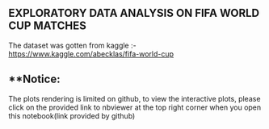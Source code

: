 ## EXPLORATORY DATA ANALYSIS ON FIFA WORLD CUP MATCHES
 The dataset was gotten from kaggle :- https://www.kaggle.com/abecklas/fifa-world-cup

## **Notice: 
 The plots rendering is limited on github, to view the interactive plots, please click on the provided link to nbviewer at the top right corner when you open this notebook(link provided by github) 
